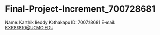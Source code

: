 # Final-Project-Increment_700728681
Name: Karthik Reddy Kothakapu
ID: 700728681
E-mail: KXK86810@UCMO.EDU
